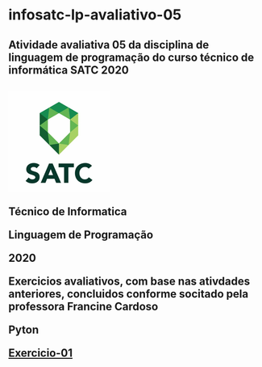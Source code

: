 # infosatc-lp-avaliativo-05
<h2>Atividade avaliativa 05 da disciplina de linguagem de programação do curso técnico de informática SATC 2020<h2>


<img src="logo.png">

Técnico de Informatica

Linguagem de Programação

2020

Exercicios avaliativos, com base nas ativdades anteriores, concluidos conforme socitado pela professora Francine Cardoso

Pyton

<a href="https://github.com/Realdo-Justino/infosatc-lp-avaliativo-05/blob/master/exercicio-01.py">Exercicio-01</a>